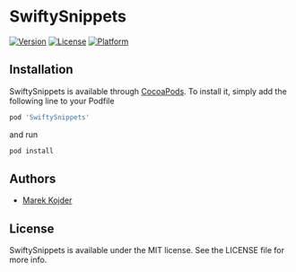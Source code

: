 # SwiftySnippets

[![Version](https://img.shields.io/cocoapods/v/SwiftySnippets.svg?style=flat)](https://cocoapods.org/pods/SwiftySnippets)
[![License](https://img.shields.io/cocoapods/l/SwiftySnippets.svg?style=flat)](https://cocoapods.org/pods/SwiftySnippets)
[![Platform](https://img.shields.io/cocoapods/p/SwiftySnippets.svg?style=flat)](https://cocoapods.org/pods/SwiftySnippets)

## Installation

SwiftySnippets is available through [CocoaPods](https://cocoapods.org/pods/SwiftySnippets). To install it, simply add the following line to your Podfile
```ruby
pod 'SwiftySnippets'
```
and run
```ruby
pod install
```

## Authors

- [Marek Kojder](https://github.com/MarekKojder)

## License

SwiftySnippets is available under the MIT license. See the LICENSE file for more info.
